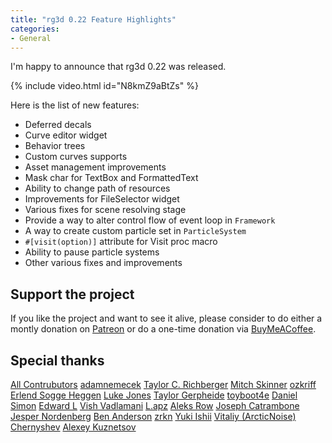 ```yaml
---
title: "rg3d 0.22 Feature Highlights"
categories: 
- General
---
```


I'm happy to announce that rg3d 0.22 was released.

{% include video.html id="N8kmZ9aBtZs" %}

Here is the list of new features:

- Deferred decals
- Curve editor widget
- Behavior trees
- Custom curves supports
- Asset management improvements
- Mask char for TextBox and FormattedText
- Ability to change path of resources
- Improvements for FileSelector widget
- Various fixes for scene resolving stage
- Provide a way to alter control flow of event loop in `Framework`
- A way to create custom particle set in `ParticleSystem`
- `#[visit(option)]` attribute for Visit proc macro
- Ability to pause particle systems
- Other various fixes and improvements

## Support the project

If you like the project and want to see it alive, please consider to do either a montly donation on [Patreon](https://www.patreon.com/mrdimas) or do a one-time donation via [BuyMeACoffee](https://www.buymeacoffee.com/mrDIMAS). 

## Special thanks

[All Contrubutors](https://github.com/rg3dengine/rg3d/graphs/contributors)
[adamnemecek](https://github.com/adamnemecek)
[Taylor C. Richberger](https://www.patreon.com/user/creators?u=60141723)
[Mitch Skinner](https://www.patreon.com/user/creators?u=60141723)
[ozkriff](https://www.patreon.com/ozkriff)
[Erlend Sogge Heggen](https://www.patreon.com/amethystengine/creators)
[Luke Jones](https://www.patreon.com/flukejones)
[Taylor Gerpheide](https://www.patreon.com/user/creators?u=32274918)
[toyboot4e](https://www.patreon.com/user/creators?u=53758973)
[Daniel Simon](https://www.patreon.com/user/creators?u=43754885)
[Edward L](https://www.patreon.com/user/creators?u=53507198)
[Vish Vadlamani](https://www.patreon.com/user/creators?u=42768509)
[L.apz](https://www.patreon.com/user/creators?u=5448832)
[Aleks Row](https://www.patreon.com/user/creators?u=51907853)
[Joseph Catrambone](https://www.patreon.com/user?u=4738580)
[Jesper Nordenberg](https://www.patreon.com/jesnor)
[Ben Anderson](https://www.patreon.com/user/creators?u=14436239)
[zrkn](https://www.patreon.com/user/creators?u=23413376)
[Yuki Ishii](https://www.patreon.com/user/creators?u=9564103)
[Vitaliy (ArcticNoise) Chernyshev](https://www.patreon.com/user?u=2601918)
[Alexey Kuznetsov](https://www.patreon.com/user?u=39375025)
